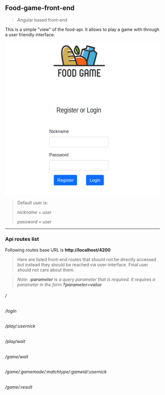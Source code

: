 ## Food-game-front-end

> Angular based front-end

This is a simple "view" of the food-api. It allows to play a game with through a user friendly interface.





![image-20210214112245083](img/home.png)

> Default user is:
>
> *nickname = user*
>
> *password = user*

---



### Api routes list

Following routes base URL is **http://localhost/4200**



> Here are listed front-end routes that should not be directly accessed but instead they should be reached via user-interface.
> Final user should not care about them.

> *Note: **:parameter** is a query parameter that is required. It requires a parameter in the form **?parameter=value***

###### /

###### /login

###### /play/:usernick

######  /play/wait

######  /game/wait

###### /game/:gamemode/:matchtype/:gameid/:usernick

###### /game/:result





